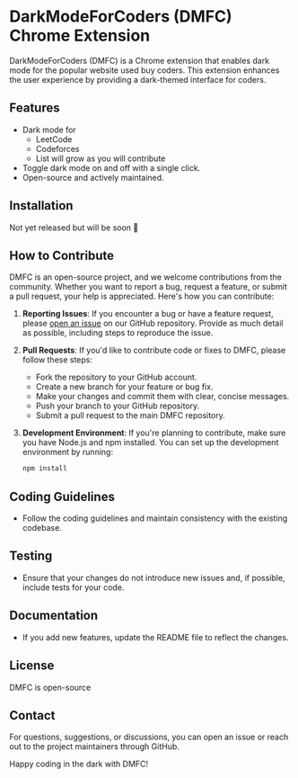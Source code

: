 # DarkModeForCoders (DMFC) Chrome Extension

DarkModeForCoders (DMFC) is a Chrome extension that enables dark mode for the popular website used buy coders. This extension enhances the user experience by providing a dark-themed interface for coders.


## Features

- Dark mode for
    - LeetCode
    - Codeforces
    - List will grow as you will contribute
- Toggle dark mode on and off with a single click.
- Open-source and actively maintained.

## Installation

Not yet released but will be soon 🤗

## How to Contribute

DMFC is an open-source project, and we welcome contributions from the community. Whether you want to report a bug, request a feature, or submit a pull request, your help is appreciated. Here's how you can contribute:

1. **Reporting Issues**: If you encounter a bug or have a feature request, please [open an issue](https://github.com/deepsalunkhee/DMFC/issues) on our GitHub repository. Provide as much detail as possible, including steps to reproduce the issue.

2. **Pull Requests**: If you'd like to contribute code or fixes to DMFC, please follow these steps:
   - Fork the repository to your GitHub account.
   - Create a new branch for your feature or bug fix.
   - Make your changes and commit them with clear, concise messages.
   - Push your branch to your GitHub repository.
   - Submit a pull request to the main DMFC repository.

3. **Development Environment**: If you're planning to contribute, make sure you have Node.js and npm installed. You can set up the development environment by running:
   ```bash
   npm install

## Coding Guidelines
- Follow the coding guidelines and maintain consistency with the existing codebase.

## Testing
- Ensure that your changes do not introduce new issues and, if possible, include tests for your code.

## Documentation
- If you add new features, update the README file to reflect the changes.

## License
DMFC is open-source 

## Contact
For questions, suggestions, or discussions, you can open an issue or reach out to the project maintainers through GitHub.

Happy coding in the dark with DMFC!

